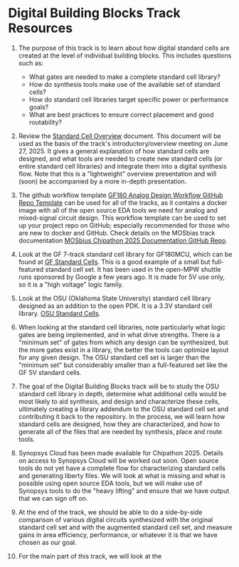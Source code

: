 
# Digital Building Blocks Track Resources

1. The purpose of this track is to learn about how digital standard cells are created at the level of individual building blocks.  This includes questions such as:

    - What gates are needed to make a complete standard cell library?
    - How do synthesis tools make use of the available set of standard cells?
    - How do standard cell libraries target specific power or performance goals?
    - What are best practices to ensure correct placement and good routability?

2. Review the [Standard Cell Overview](./files/Chipathon_digital_track_overview.pdf) document.  This document will be used as the basis of the track's introductory/overview meeting on June 27, 2025.  It gives a general explanation of how standard cells are designed, and what tools are needed to create new standard cells (or entire standard cell libraries) and integrate them into a digital synthesis flow.  Note that this is a "lightweight" overview presentation and will (soon) be accompanied by a more in-depth presentation.

3. The github workflow template [GF180 Analog Design Workflow GitHub Repo Template](https://github.com/Jianxun/iic-osic-tools-project-template) can be used for all of the tracks, as it contains a docker image with all of the open source EDA tools we need for analog and mixed-signal circuit design.  This workflow template can be used to set up your project repo on GitHub; especially recommended for those who are new to docker and GitHub.  Check details on the MOSbias track documentation [MOSbius Chipathon 2025 Documentation GitHub Repo](https://github.com/JuanMoya/Chipathon2025_MOSbius_main_documentation).

4. Look at the GF 7-track standard cell library for GF180MCU, which can be found at
	[GF Standard Cells](https://github.com/fossi-foundation//globalfoundries-pdk-libs-gf180mcu_fd_sc_mcu7t5v0).  This is a good example of a small but full-featured standard cell set.  It has been used in the open-MPW shuttle runs sponsored by Google a few years ago.  It is made for 5V use only, so it is a "high voltage" logic family.

5. Look at the OSU (Oklahoma State University) standard cell library designed as an addition to the open PDK.  It is a 3.3V standard cell library.  [OSU Standard Cells](https://github.com/stineje/globalfoundries-pdk-libs-gf180mcu_osu_sc).

6. When looking at the standard cell libraries, note particularly what logic gates are being implemented, and in what drive strengths.  There is a "minimum set" of gates from which any design can be synthesized, but the more gates exist in a library, the better the tools can optimize layout for any given design.  The OSU standard cell set is larger than the "minimum set" but considerably smaller than a full-featured set like the GF 5V standard cells.

7. The goal of the Digital Building Blocks track will be to study the OSU standard cell library in depth, determine what additional cells would be most likely to aid synthesis, and design and characterize these cells, ultimately creating a library addendum to the OSU standard cell set and contributing it back to the repository.  In the process, we will learn how standard cells are designed, how they are characterized, and how to generate all of the files that are needed by synthesis, place and route tools.

8. Synopsys Cloud has been made available for Chipathon 2025.  Details on access to Synopsys Cloud will be worked out soon.  Open source tools do not yet have a complete flow for characterizing standard cells and generating liberty files.  We will look at what is missing and what is possible using open source EDA tools, but we will make use of Synopsys tools to do the "heavy lifting" and ensure that we have output that we can sign off on.

9. At the end of the track, we should be able to do a side-by-side comparison of various digital circuits synthesized with the original standard cell set and with the augmented standard cell set, and measure gains in area efficiency, performance, or whatever it is that we have chosen as our goal.
4. For the main part of this track, we will look at the
